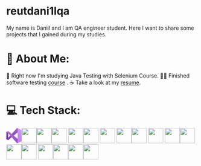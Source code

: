 # reutdani1lqa

My name is Daniil and I am QA engineer student. Here I want to share some projects that I gained during my studies.
# 💫 About Me:

💢 Right now I'm studying Java Testing with Selenium Course.
👩‍💻 Finished software testing [course](https://drive.google.com/file/d/1uZAMwS7Z9lq6vdX-chYZvD41Swz9LzZF/view?usp=drive_link) .
☕ Take a look at my [resume](https://drive.google.com/file/d/1G44akYksEdiI15ynK8sRDI7l2-QT9dSd/view?usp=drive_link).


# 💻 Tech Stack:
<img src="https://github.com/reutdani1lqa/reutdani1lqa/blob/main/images/vs.png" width="40" height="40"><img src="C:\Users\dnlre\OneDrive\Изображения\github icons\clean\vscode.png" width="40" height="40"><img src="C:\Users\dnlre\OneDrive\Изображения\github icons\clean\android-studio.png" width="40" height="40"><img src="C:\Users\dnlre\OneDrive\Изображения\github icons\clean\bash.png" width="40" height="40"> <img src="C:\Users\dnlre\OneDrive\Изображения\github icons\clean\figma.png" width="40" height="40"><img src="C:\Users\dnlre\OneDrive\Изображения\github icons\clean\devtools.png" width="40" height="40"> <img src="C:\Users\dnlre\OneDrive\Изображения\github icons\clean\Git.png" width="40" height="40"> <img src="C:\Users\dnlre\OneDrive\Изображения\github icons\clean\html5.png" width="40" height="40"><img src="C:\Users\dnlre\OneDrive\Изображения\github icons\clean\postman.png" width="40" height="40">  <img src="C:\Users\dnlre\OneDrive\Изображения\github icons\clean\soapui.png" width="40" height="40"> <img src="C:\Users\dnlre\OneDrive\Изображения\github icons\clean\youtrack.png" width="40" height="40"><img src="C:\Users\dnlre\OneDrive\Изображения\github icons\clean\Qase.png" width="40" height="40"><img src="C:\Users\dnlre\OneDrive\Изображения\github icons\clean\test-it.png" width="40" height="40"><img src="C:\Users\dnlre\OneDrive\Изображения\github icons\clean\mysql.png" width="40" height="40">  <img src="C:\Users\dnlre\OneDrive\Изображения\github icons\clean\jira.png" width="40" height="40"><img src="C:\Users\dnlre\OneDrive\Изображения\github icons\clean\charles.png" width="40" height="40"><img src="C:\Users\dnlre\OneDrive\Изображения\github icons\clean\lightroom.png" width="40" height="40"><img src="C:\Users\dnlre\OneDrive\Изображения\github icons\clean\photoshop.png" width="40" height="40">
